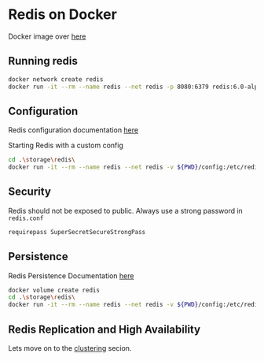 # Redis on Docker

Docker image over [here](https://hub.docker.com/_/redis)

## Running redis
```sh
docker network create redis
docker run -it --rm --name redis --net redis -p 8080:6379 redis:6.0-alpine
```
## Configuration
Redis configuration documentation [here](https://redis.io/topics/config)

Starting Redis with a custom config

```sh
cd .\storage\redis\
docker run -it --rm --name redis --net redis -v ${PWD}/config:/etc/redis/ redis:6.0-alpine redis-server /etc/redis/redis.conf
```

## Security
Redis should not be exposed to public. Always use a strong password in `redis.conf`

```sh
requirepass SuperSecretSecureStrongPass
```

## Persistence

Redis Persistence Documentation [here](https://redis.io/topics/persistence)

```sh
docker volume create redis
cd .\storage\redis\
docker run -it --rm --name redis --net redis -v ${PWD}/config:/etc/redis/ -v redis:/data/  redis:6.0-alpine redis-server /etc/redis/redis.conf
```

## Redis Replication and High Availability
Lets move on to the [clustering](https://github.com/superavesh/aws/blob/1ff77668454e91bb6dfb0d9f2df807f115272e6c/Redis%20On%20Docker/Clustering/README.md) secion.
